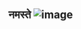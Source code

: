 ## नमस्ते ![image](https://github.com/rajnish-jarvis/rajnish-jarvis/assets/81736743/34131b88-f4b6-480c-9f8a-8e15f0cfc038)


<!--
**rajnish-jarvis/rajnish-jarvis** is a ✨ _special_ ✨ repository because its `README.md` (this file) appears on your GitHub profile.

Here are some ideas to get you started:

- 🔭 I’m currently working on ...
- 🌱 I’m currently learning ...
- 👯 I’m looking to collaborate on ...
- 🤔 I’m looking for help with ...
- 💬 Ask me about ...
- 📫 How to reach me: ...
- 😄 Pronouns: ...
- ⚡ Fun fact: ...
-->
